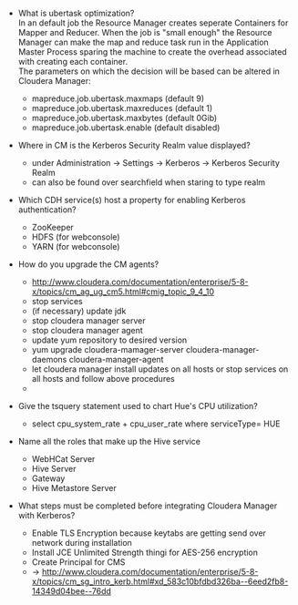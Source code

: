 * What is ubertask optimization?<br />
	In an default job the Resource Manager creates seperate Containers for Mapper and Reducer. When the job is "small enough" the Resource Manager can make the map and reduce task run in the Application Master Process sparing the machine to create the overhead associated with creating each container.<br />
	The parameters on which the decision will be based can be altered in Cloudera Manager:
	* mapreduce.job.ubertask.maxmaps (default 9)
	* mapreduce.job.ubertask.maxreduces (default 1)
	* mapreduce.job.ubertask.maxbytes (default 0Gib)
	* mapreduce.job.ubertask.enable (default disabled)

* Where in CM is the Kerberos Security Realm value displayed?
	* under Administration -> Settings -> Kerberos -> Kerberos Security Realm
	* can also be found over searchfield when staring to type realm

* Which CDH service(s) host a property for enabling Kerberos authentication?
	* ZooKeeper
	* HDFS (for webconsole)
	* YARN (for webconsole)

* How do you upgrade the CM agents?
	* http://www.cloudera.com/documentation/enterprise/5-8-x/topics/cm_ag_ug_cm5.html#cmig_topic_9_4_10
	* stop services
	* (if necessary) update jdk
	* stop cloudera manager server
	* stop cloudera manager agent
	* update yum repository to desired version 
	* yum upgrade cloudera-mamager-server cloudera-manager-daemons cloudera-manager-agent
	* let cloudera manager install updates on all hosts or stop services on all hosts and follow above procedures
	*   

* Give the tsquery statement used to chart Hue's CPU utilization?
	* select cpu_system_rate + cpu_user_rate where serviceType= HUE
* Name all the roles that make up the Hive service
	* WebHCat Server
	* Hive Server
	* Gateway
	* Hive Metastore Server
* What steps must be completed before integrating Cloudera Manager with Kerberos?
	* Enable TLS Encryption because keytabs are getting send over network during installation
	* Install JCE Unlimited Strength thingi for AES-256 encryption
	* Create Principal for CMS
	* -> http://www.cloudera.com/documentation/enterprise/5-8-x/topics/cm_sg_intro_kerb.html#xd_583c10bfdbd326ba--6eed2fb8-14349d04bee--76dd